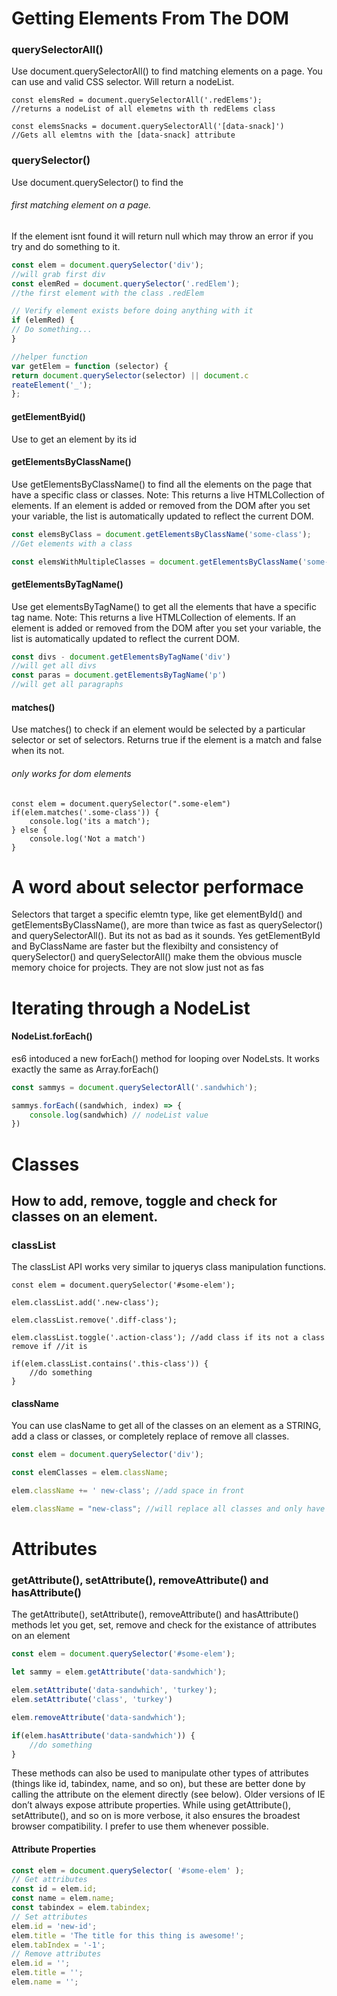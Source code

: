 # Getting Elements From The DOM

### querySelectorAll()

Use document.querySelectorAll() to find matching elements on a page. You can use and valid CSS selector. Will return a nodeList.

```javscript 
const elemsRed = document.querySelectorAll('.redElems');
//returns a nodeList of all elemetns with th redElems class

const elemsSnacks = document.querySelectorAll('[data-snack]')
//Gets all elemtns with the [data-snack] attribute
```

### querySelector()
Use document.querySelector() to find the 
###### first matching element on a page. 
If the element isnt found it will return null which may throw an error if you try and do something to it.
```javascript
const elem = document.querySelector('div');
//will grab first div
const elemRed = document.querySelector('.redElem');
//the first element with the class .redElem

// Verify element exists before doing anything with it
if (elemRed) {
// Do something...
}

//helper function 
var getElem = function (selector) {
return document.querySelector(selector) || document.c
reateElement('_');
};
```
#### getElementByid()
Use to get an element by its id

#### getElementsByClassName()

Use getElementsByClassName() to find all the elements on the page that have a specific class or classes.
Note: This returns a live HTMLCollection of elements. If an element is added or removed from the DOM after you set your variable, the list is automatically updated to reflect the current DOM.
```javascript
const elemsByClass = document.getElementsByClassName('some-class');
//Get elements with a class

const elemsWithMultipleClasses = document.getElementsByClassName('some-class another-class')
```

#### getElementsByTagName()

Use get elementsByTagName() to get all the elements that have a specific tag name.
Note: This returns a live HTMLCollection of elements. If an element is added or removed from the DOM after you set your variable, the list is automatically updated to reflect the current DOM.
```javascript
const divs - document.getElementsByTagName('div')
//will get all divs
const paras = document.getElementsByTagName('p')
//will get all paragraphs
```

#### matches()

Use matches() to check if an element would be selected by a particular selector or set of selectors. Returns true if the element is a match and false when its not.
###### only works for dom elements
```javscript 
const elem = document.querySelector(".some-elem")
if(elem.matches('.some-class')) {
    console.log('its a match');
} else {
    console.log('Not a match')
}
```

# A word about selector performace
Selectors that target a specific elemtn type, like get elementById() and getElementsByClassName(), are more than twice as fast as querySelector() and querySelectorAll(). But its not as bad as it sounds. Yes getElementById and ByClassName are faster but the flexibilty and consistency of querySelector() and querySelectorAll() make them the obvious muscle memory choice for projects.
They are not slow just not as fas



# Iterating through a NodeList

#### NodeList.forEach()

es6 intoduced a new forEach() method for looping over NodeLsts. It works exactly the same as Array.forEach()

```javascript
const sammys = document.querySelectorAll('.sandwhich');

sammys.forEach((sandwhich, index) => {
    console.log(sandwhich) // nodeList value
})
```

# Classes 
## How to add, remove, toggle and check for classes on an element.

### classList

The classList API works very similar to jquerys class manipulation functions.

```javscript
const elem = document.querySelector('#some-elem');

elem.classList.add('.new-class');

elem.classList.remove('.diff-class');

elem.classList.toggle('.action-class'); //add class if its not a class remove if //it is

if(elem.classList.contains('.this-class')) {
    //do something
}
```

#### className
You can use clasName to get all of the classes on an element as a STRING, add a class or classes, or completely replace of remove all classes.

```javascript
const elem = document.querySelector('div');

const elemClasses = elem.className;

elem.className += ' new-class'; //add space in front

elem.className = "new-class"; //will replace all classes and only have new one
```

# Attributes
### getAttribute(), setAttribute(), removeAttribute() and hasAttribute()

The getAttribute(), setAttribute(), removeAttribute() and hasAttribute() methods let you get, set, remove and check for the existance of attributes on an element



```javascript
const elem = document.querySelector('#some-elem');

let sammy = elem.getAttribute('data-sandwhich');

elem.setAttribute('data-sandwhich', 'turkey');
elem.setAttribute('class', 'turkey') 

elem.removeAttribute('data-sandwhich');

if(elem.hasAttribute('data-sandwhich')) {
    //do something
}
```
These methods can also be used to manipulate other types of attributes (things like id, tabindex, name, and so on), but these are better done by calling the attribute on the element directly (see below). Older versions of IE don’t always expose attribute properties. While using getAttribute(), setAttribute(), and so on is more verbose, it also ensures the broadest browser compatibility. I prefer to use them whenever possible.

#### Attribute Properties
```javascript
const elem = document.querySelector( '#some-elem' );
// Get attributes
const id = elem.id;
const name = elem.name;
const tabindex = elem.tabindex;
// Set attributes
elem.id = 'new-id';
elem.title = 'The title for this thing is awesome!';
elem.tabIndex = '-1';
// Remove attributes
elem.id = '';
elem.title = '';
elem.name = '';
```
































































